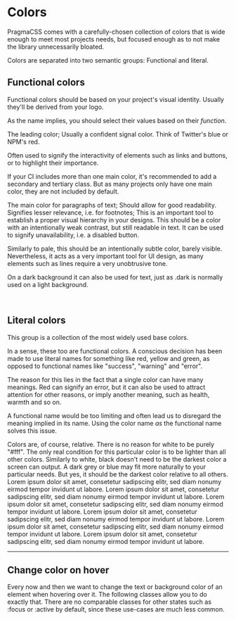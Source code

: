 # Colors

PragmaCSS comes with a carefully-chosen collection of colors that is wide enough to meet most projects needs,
but focused enough as to not make the library unnecessarily bloated.

Colors are separated into two semantic groups: Functional and literal.

## Functional colors

Functional colors should be based on your project's visual identity. Usually they'll be derived from your logo.

As the name implies, you should select their values based on their *function*.

<color textClass="primary" bgClass="primary-bg" stage="light">

The leading color; Usually a confident signal color. Think of Twitter's blue or NPM's red.

Often used to signify the interactivity of elements such as links and buttons, or to highlight their importance.

If your CI includes more than one main color, it's recommended to add a secondary and tertiary class.
But as many projects only have one main color, they are not included by default.

</color>

<color textClass="dark" bgClass="dark-bg" stage="light">
The main color for paragraphs of text; Should allow for good readability.
</color>

<color textClass="soft" bgClass="soft-bg" stage="light">
Signifies lesser relevance, i.e. for footnotes; This is an important tool to establish a proper
visual hierarchy in your designs.
</color>

<color textClass="pale" bgClass="pale-bg" stage="light">
This should be a color with an intentionally weak contrast, but still readable in text. It can be
used to signify unavailability, i.e. a disabled button.
</color>

<color textClass="light" bgClass="light-bg" stage="dark">

Similarly to pale, this should be an intentionally subtle color, barely visible. Nevertheless, it acts
as a very important tool for UI design, as many elements such as lines require a very unobtrusive tone.

On a dark background it can also be used for text, just as .dark is normally used on a light background.

</color>

<br>

## Literal colors

This group is a collection of the most widely used base colors.

In a sense, these too are functional colors. A conscious decision has been made to use literal names for something
like red, yellow and green, as opposed to functional names like "success", "warning" and "error".

The reason for this lies in the fact that a single color can have many meanings.
Red can signify an error, but it can also be used to attract attention for other reasons, or imply another meaning,
such as health, warmth and so on.

A functional name would be too limiting and often lead us to disregard the meaning implied in its name.
Using the color name *as* the functional name solves this issue.


<color textClass="white" bgClass="white-bg" stage="dark">
Colors are, of course, relative. There is no reason for white to be purely "#fff". The only real condition
for this particular color is to be lighter than all other colors.
</color>

<color textClass="black" bgClass="black-bg" stage="light">
Similarly to white, black doesn't need to be the darkest color a screen can output. A dark grey or blue may
fit more naturally to your particular needs. But yes, it should be the darkest color relative to all others.
</color>

<color textClass="red" bgClass="red-bg" stage="light">
Lorem ipsum dolor sit amet, consetetur sadipscing elitr, sed diam nonumy eirmod tempor invidunt ut labore.
</color>
<color textClass="orange" bgClass="orange-bg" stage="light">
Lorem ipsum dolor sit amet, consetetur sadipscing elitr, sed diam nonumy eirmod tempor invidunt ut labore.
</color>

<color textClass="violet" bgClass="violet-bg" stage="light">
Lorem ipsum dolor sit amet, consetetur sadipscing elitr, sed diam nonumy eirmod tempor invidunt ut labore.
</color>

<color textClass="blue" bgClass="blue-bg" stage="light">
Lorem ipsum dolor sit amet, consetetur sadipscing elitr, sed diam nonumy eirmod tempor invidunt ut labore.
</color>

<color textClass="green" bgClass="green-bg" stage="dark">
Lorem ipsum dolor sit amet, consetetur sadipscing elitr, sed diam nonumy eirmod tempor invidunt ut labore.
</color>

<color textClass="yellow" bgClass="yellow-bg" stage="dark">
Lorem ipsum dolor sit amet, consetetur sadipscing elitr, sed diam nonumy eirmod tempor invidunt ut labore.
</color>

---

## Change color on hover

Every now and then we want to change the text or background color of an element when hovering over it.
The following classes allow you to do exactly that. There are no comparable classes for other states such
as :focus or :active by default, since these use-cases are much less common.

<color-hover/>
